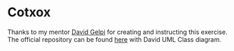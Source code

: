 # Cotxox

Thanks to my mentor [David Gelpi](https://github.com/dfleta) for creating and instructing this exercise. The official repository can be found [here](https://github.com/dfleta/cotxox) with David UML Class diagram.
